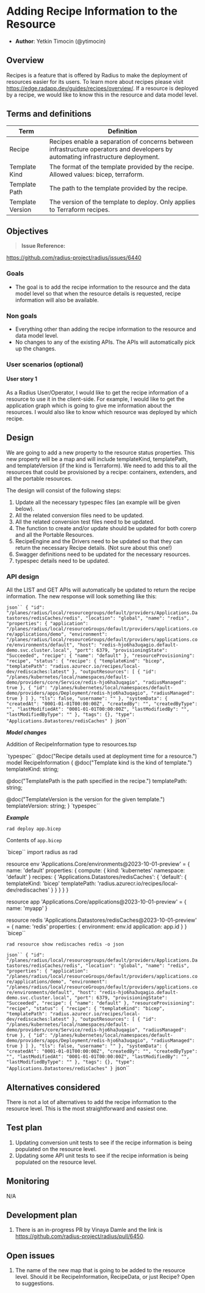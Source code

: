 # Adding Recipe Information to the Resource

* **Author**: Yetkin Timocin (@ytimocin)

## Overview

Recipes is a feature that is offered by Radius to make the deployment of resources easier for its users. To learn more about recipes please visit <https://edge.radapp.dev/guides/recipes/overview/>. If a resource is deployed by a recipe, we would like to know this in the resource and data model level.

## Terms and definitions

| Term | Definition |
|---|---|
| Recipe | Recipes enable a separation of concerns between infrastructure operators and developers by automating infrastructure deployment. |
| Template Kind | The format of the template provided by the recipe. Allowed values: bicep, terraform. |
| Template Path | The path to the template provided by the recipe. |
| Template Version | The version of the template to deploy. Only applies to Terraform recipes. |

## Objectives

> **Issue Reference:**

<https://github.com/radius-project/radius/issues/6440>

### Goals

* The goal is to add the recipe information to the resource and the data model level so that when the resource details is requested, recipe information will also be available.

### Non goals

* Everything other than adding the recipe information to the resource and data model level.
* No changes to any of the existing APIs. The APIs will automatically pick up the changes.

### User scenarios (optional)

#### User story 1

As a Radius User/Operator, I would like to get the recipe information of a resource to use it in the client-side. For example, I would like to get the application graph which is going to give me information about the resources. I would also like to know which resource was deployed by which recipe.

## Design

We are going to add a new property to the resource status properties. This new property will be a map and will include templateKind, templatePath, and templateVersion (if the kind is Terraform). We need to add this to all the resources that could be provisioned by a recipe: containers, extenders, and all the portable resources.

The design will consist of the following steps:

1. Update all the necessary typespec files (an example will be given below).
2. All the related conversion files need to be updated.
3. All the related conversion test files need to be updated.
4. The function to create and/or update should be updated for both corerp and all the Portable Resources.
5. RecipeEngine and the Drivers need to be updated so that they can return the necessary Recipe details. (Not sure about this one!)
6. Swagger definitions need to be updated for the necessary resources.
7. typespec details need to be updated.

### API design

All the LIST and GET APIs will automatically be updated to return the recipe information. The new response will look something like this:

`json``
{
  "id": "/planes/radius/local/resourcegroups/default/providers/Applications.Datastores/redisCaches/redis",
  "location": "global",
  "name": "redis",
  "properties": {
    "application": "/planes/radius/local/resourceGroups/default/providers/applications.core/applications/demo",
    "environment": "/planes/radius/local/resourceGroups/default/providers/applications.core/environments/default",
    "host": "redis-hjo6ha3uqagio.default-demo.svc.cluster.local",
    "port": 6379,
    "provisioningState": "Succeeded",
    "recipe": {
      "name": "default"
    },
    "resourceProvisioning": "recipe",
    "status": {
      "recipe": {
        "templateKind": "bicep",
        "templatePath": "radius.azurecr.io/recipes/local-dev/rediscaches:latest"
      },
      "outputResources": [
        {
          "id": "/planes/kubernetes/local/namespaces/default-demo/providers/core/Service/redis-hjo6ha3uqagio",
          "radiusManaged": true
        },
        {
          "id": "/planes/kubernetes/local/namespaces/default-demo/providers/apps/Deployment/redis-hjo6ha3uqagio",
          "radiusManaged": true
        }
      ]
    },
    "tls": false,
    "username": ""
  },
  "systemData": {
    "createdAt": "0001-01-01T00:00:00Z",
    "createdBy": "",
    "createdByType": "",
    "lastModifiedAt": "0001-01-01T00:00:00Z",
    "lastModifiedBy": "",
    "lastModifiedByType": ""
  },
  "tags": {},
  "type": "Applications.Datastores/redisCaches"
}
`json``

***Model changes***

Addition of RecipeInformation type to resources.tsp

`typespec``
@doc("Recipe details used at deployment time for a resource.")
model RecipeInformation {
  @doc("Template kind is the kind of template.")
  templateKind: string;

  @doc("TemplatePath is the path specified in the recipe.")
  templatePath: string;

  @doc("TemplateVersion is the version for the given template.")
  templateVersion: string;
}
`typespec``

***Example***

`rad deploy app.bicep`

Contents of `app.bicep`

`bicep``
import radius as rad

resource env 'Applications.Core/environments@2023-10-01-preview' = {
  name: 'default'
  properties: {
    compute: {
      kind: 'kubernetes'
      namespace: 'default'
    }
    recipes: {
      'Applications.Datastores/redisCaches': {
        'default': {
          templateKind: 'bicep'
          templatePath: 'radius.azurecr.io/recipes/local-dev/rediscaches'
        }
      }
    }
  }
}

resource app 'Applications.Core/applications@2023-10-01-preview' = {
  name: 'myapp'
}

resource redis 'Applications.Datastores/redisCaches@2023-10-01-preview' = {
  name: 'redis'
  properties: {
    environment: env.id
    application: app.id
  }
}
`bicep``

`rad resource show rediscaches redis -o json`

`json``
{
  "id": "/planes/radius/local/resourcegroups/default/providers/Applications.Datastores/redisCaches/redis",
  "location": "global",
  "name": "redis",
  "properties": {
    "application": "/planes/radius/local/resourceGroups/default/providers/applications.core/applications/demo",
    "environment": "/planes/radius/local/resourceGroups/default/providers/applications.core/environments/default",
    "host": "redis-hjo6ha3uqagio.default-demo.svc.cluster.local",
    "port": 6379,
    "provisioningState": "Succeeded",
    "recipe": {
      "name": "default"
    },
    "resourceProvisioning": "recipe",
    "status": {
      "recipe": {
        "templateKind": "bicep",
        "templatePath": "radius.azurecr.io/recipes/local-dev/rediscaches:latest"
      },
      "outputResources": [
        {
          "id": "/planes/kubernetes/local/namespaces/default-demo/providers/core/Service/redis-hjo6ha3uqagio",
          "radiusManaged": true
        },
        {
          "id": "/planes/kubernetes/local/namespaces/default-demo/providers/apps/Deployment/redis-hjo6ha3uqagio",
          "radiusManaged": true
        }
      ]
    },
    "tls": false,
    "username": ""
  },
  "systemData": {
    "createdAt": "0001-01-01T00:00:00Z",
    "createdBy": "",
    "createdByType": "",
    "lastModifiedAt": "0001-01-01T00:00:00Z",
    "lastModifiedBy": "",
    "lastModifiedByType": ""
  },
  "tags": {},
  "type": "Applications.Datastores/redisCaches"
}
`json``

## Alternatives considered

There is not a lot of alternatives to add the recipe information to the resource level. This is the most straightforward and easiest one.

## Test plan

1. Updating conversion unit tests to see if the recipe information is being populated on the resource level.
2. Updating some API unit tests to see if the recipe information is being populated on the resource level.

## Monitoring

N/A

## Development plan

1. There is an in-progress PR by Vinaya Damle and the link is <https://github.com/radius-project/radius/pull/6450>.

## Open issues

1. The name of the new map that is going to be added to the resource level. Should it be RecipeInformation, RecipeData, or just Recipe? Open to suggestions.
